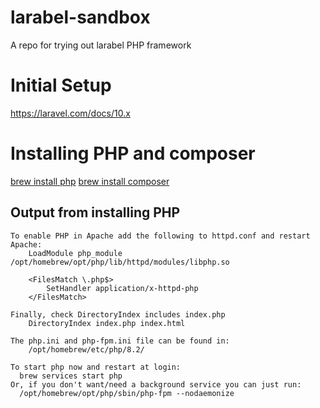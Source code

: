 # larabel-sandbox
A repo for trying out larabel PHP framework

# Initial Setup

https://laravel.com/docs/10.x

# Installing PHP and composer

[brew install php](https://formulae.brew.sh/formula/php)
[brew install composer](https://formulae.brew.sh/formula/composer)

## Output from installing PHP
```
To enable PHP in Apache add the following to httpd.conf and restart Apache:
    LoadModule php_module /opt/homebrew/opt/php/lib/httpd/modules/libphp.so

    <FilesMatch \.php$>
        SetHandler application/x-httpd-php
    </FilesMatch>

Finally, check DirectoryIndex includes index.php
    DirectoryIndex index.php index.html

The php.ini and php-fpm.ini file can be found in:
    /opt/homebrew/etc/php/8.2/

To start php now and restart at login:
  brew services start php
Or, if you don't want/need a background service you can just run:
  /opt/homebrew/opt/php/sbin/php-fpm --nodaemonize
```